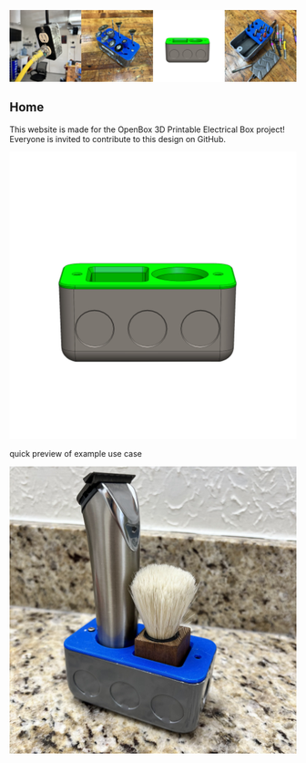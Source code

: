 ![mybanner](img/banner.jpg ':class=header-image-full-width')

## Home

This website is made for the OpenBox 3D Printable Electrical Box project!  Everyone is invited to contribute to this design on GitHub.

![mainimage](img/img_assembly2.jpg) 

quick preview of example use case

![demo1](img/img_demo1.jpg 'class=image-25')
